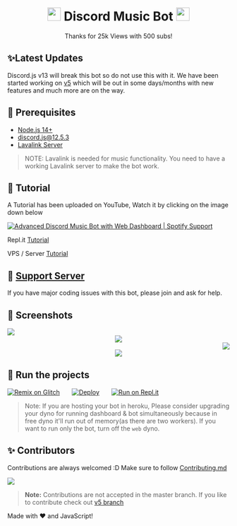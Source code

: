 <h1 align="center"><img src="./assets/logo.gif" width="30px"> Discord Music Bot <img src="./assets/logo.gif" width="30px"></h1>
<p align="center">Thanks for 25k Views with 500 subs!</p>

## ✨Latest Updates
Discord.js v13 will break this bot so do not use this with it. We have been started working on [v5](https://github.com/SudhanPlayz/Discord-MusicBot/tree/v5) which will be out in some days/months with new features and much more are on the way.

## 🚧 Prerequisites 

- [Node.js 14+](https://nodejs.org/en/download/)
- [discord.js@12.5.3](https://www.npmjs.com/package/discord.js/v/12.5.3)
- [Lavalink Server](https://github.com/freyacodes/Lavalink#server-configuration)

> NOTE: Lavalink is needed for music functionality. You need to have a working Lavalink server to make the bot work.

## 📝 Tutorial

A Tutorial has been uploaded on YouTube, Watch it by clicking on the image down below

[![Advanced Discord Music Bot with Web Dashboard | Spotify Support](https://img.youtube.com/vi/p4lP96Tiv9s/maxresdefault.jpg)](https://www.youtube.com/watch?v=p4lP96Tiv9s)

Repl.it [Tutorial](https://github.com/SudhanPlayz/Discord-MusicBot/wiki/Installation-on-Repl-it)

VPS / Server [Tutorial](https://github.com/SudhanPlayz/Discord-MusicBot/wiki/Installation-on-a-Linux-server)

## 📝 [Support Server](https://discord.gg/sbySMS7m3v)

If you have major coding issues with this bot, please join and ask for help.

## 📸 Screenshots

<div align="left"><img src="/assets/Screenshot_1.png"></div><div align="center"><img src="/assets/Screenshot_2.png"></div><div align="right"><img src="/assets/Screenshot_3.png"></div>

<div align="center"><img src="/assets/feature.png"></div>

## 💨 Run the projects

[![Remix on Glitch](https://cdn.glitch.com/2703baf2-b643-4da7-ab91-7ee2a2d00b5b%2Fremix-button.svg)](https://glitch.com/edit/#!/import/github/SudhanPlayz/Discord-MusicBot)&nbsp;&nbsp;&nbsp;&nbsp;&nbsp;&nbsp;
[![Deploy](https://www.herokucdn.com/deploy/button.svg)](https://github.com/RainWolf0603/Discord-MusicBot)&nbsp;&nbsp;&nbsp;&nbsp;&nbsp;&nbsp;
[![Run on Repl.it](https://repl.it/badge/github/SudhanPlayz/Discord-MusicBot)](https://repl.it/github/SudhanPlayz/Discord-MusicBot)
> Note: If you are hosting your bot in heroku, Please consider upgrading your dyno for running dashboard & bot simultaneously because in free dyno it'll run out of memory(as there are two workers). If you want to run only the bot, turn off the `web` dyno.

## ✨ Contributors

Contributions are always welcomed :D Make sure to follow [Contributing.md](/CONTRIBUTING.md)

<a href="https://github.com/SudhanPlayz/Discord-MusicBot/graphs/contributors">
  <img src="https://contributors-img.web.app/image?repo=SudhanPlayz/Discord-MusicBot" />
</a>

> **Note:** Contributions are not accepted in the master branch. If you like to contribute check out [v5 branch](https://github.com/SudhanPlayz/Discord-MusicBot/tree/v5)

Made with :heart: and JavaScript!
